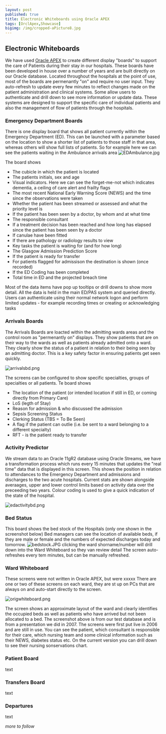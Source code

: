 ```yaml
---
layout: post
published: true
title: Electronic Whiteboards using Oracle APEX
tags: [OrclApex,Showcase]
bigimg: /img/cropped-aPicture8.jpg
---
```


## Electronic Whiteboards

We have used [Oracle APEX](https://apex.oracle.com/) to create different display "boards" to support the care of Patients during their stay in our hospitals. These boards have been developed in house over a number of years and are built directly on our Oracle database.
Located throughout the hospitals at the point of use, most of the boards are permenantly "on" and require no user input. They auto-refresh to update every few minutes to reflect changes made on the patient administration and clinical systems. Some allow users to authenticate and drill down to see more information or update data.
These systems are designed to support the specific care of individual patients and also the management of flow of patients through the hospitals.

### Emergency Department Boards

There is one display board that shows all patient currently within the Emergency Department (ED). This can be launched with a parameter based on the location to show a shorter list of patients to those staff in that area, whereas others will show full lists of patients.
So for example here we can see the patients waiting in the Ambulance arrivals area
![EDAmbulance.jpg]({{site.baseurl}}/img/EDAmbulance.jpg)

The board shows
- The cubicle in which the patient is located
- The patients initials, sex and age
- Visual indicators. Here we can see the forget-me-not which indicates dementia, a ceiling of care alert and frailty flags
- The most recent National Early Warning Score (NEWS) and the time since the observations were taken
- Whether the patient has been streamed or assessed and what the priority level is
- If the patient has been seen by a doctor, by whom and at what time
- The responsible consultant
- If a treatment decision has been reached and how long has elapsed since the patient has been seen by a doctor 
- If canulae have been fitted
- If there are pathology or radiology results to view
- Key tasks the patient is waiting for (and for how long)
- The Glasgow Admission Prediction Score
- If the patient is ready for transfer
- For patients flagged for admissison the destination is shown (once recorded)
- If the ED Coding has been completed
- Total time in ED and the projected breach time

Most of the data items have pop up tooltips or drill downs to show more detail. All the data is held in the main ED/PAS system and queried directly. Users can authenticate using their normal network logon and perform limited updates - for example recording times or creating or acknowledging tasks 

### Arrivals Boards

The Arrivals Boards are loacted within the admitting wards areas and the control room as "permenantly on" displays. They show patients that are on their way to the wards as well as patients already admitted onto a ward. They clearly show the status of a patient in relation to their being seen by an admitting doctor. This is a key safety factor in ensuring patients get seen quickly.

![arrivalsbd.png]({{site.baseurl}}/img/arrivalsbd.png)

The screens can be configured to show specific specialties, groups of specialties or all patients. 
Te board shows
- The location of the patient (or intended location if still in ED, or coming directly from Primary Care)
- LoS (legth of Stay)
- Reason for admission & who discussed the admission 
- Sepsis Screening Status
- Clerking Status (TBS = To Be Seen)
- A flag if the patient can outlie (i.e. be sent to a ward belonging to a different specialty)
- RFT - is the patient ready to transfer

### Activity Predictor

We stream data to an Oracle 11gR2 database using Oracle Streams, we have a transformation process which runs every 15 minutes that updates the "real time" data that is displayed in this screen. This shows the position in relation to attendances to the Emergency Department and admissions and discharges to the two acute hospitals.
Current stats are shown alongside averaages, upper and lower control limits based on activity data over the preceeding two years. Colour coding is used to give a quick indication of the state of the hospital.

![edactivitybd.png]({{site.baseurl}}/img/edactivitybd.png)

### Bed Status
This board shows the bed stock of the Hospitals (only one shown in the screenshot below)
Bed managers can see the location of available beds, if they are male or female and the numbers of expected discharges today and tomorrow.
![bedstock.JPG]({{site.baseurl}}/img/bedstock.JPG)
clicking the ward shorname/number will drill down into the Ward Whiteboard so they van review detail
The screen auto-refreshes every tem minutes, but can be manually refreshed.

### Ward Whiteboard
These screens were not written in Oracle APEX, but were xxxxx
There are one or two of these screens on each ward, they are st up on PCs that are always on and auto-start directly to the screen.

![origwhiteboard.png]({{site.baseurl}}/img/origwhiteboard.png)

The screen shows an approximate layout of the ward and clearly identifies the occupied beds as well as patients who have arrived but not been allocated to a bed. The screenshot above is from our test database and is from a presentation we did in 2007. The screens were first put live in 2006 and are still in use. You can see the patient, which consultant is responsible for their care, which nursing team and some clinical information such as their NEWS, diabetes status etc.
On the current version you can drill down to see their nursing sonservations chart.

### Patient Board

text

### Transfers Board

text

### Departures

text




_more to follow_




